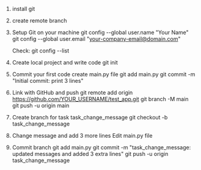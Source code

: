 1. install git

2. create remote branch

3. Setup Git on your machine
	git config --global user.name "Your Name"
	git config --global user.email "your-company-email@domain.com"

	Check:
	git config --list


4. Create local project and write code
git init

5. Commit your first code
	create main.py file
	git add main.py
	git commit -m "Initial commit: print 3 lines"


6. Link with GitHub and push
	git remote add origin https://github.com/YOUR_USERNAME/test_app.git
	git branch -M main
	git push -u origin main


7. Create branch for task task_change_message
	git checkout -b task_change_message


8. Change message and add 3 more lines
	Edit main.py file

9. Commit branch
	git add main.py
	git commit -m "task_change_message: updated messages and added 3 extra lines"
	git push -u origin task_change_message

    